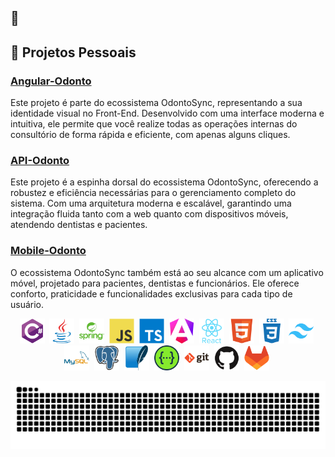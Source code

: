 ##   👋

## 🚀 Projetos Pessoais

### [Angular-Odonto](https://github.com/GuikBit/Angular-Odonto)
Este projeto é parte do ecossistema OdontoSync, representando a sua identidade visual no Front-End. Desenvolvido com uma interface moderna e intuitiva, ele permite que você realize todas as operações internas do consultório de forma rápida e eficiente, com apenas alguns cliques.


### [API-Odonto](https://github.com/GuikBit/API-Odonto)
Este projeto é a espinha dorsal do ecossistema OdontoSync, oferecendo a robustez e eficiência necessárias para o gerenciamento completo do sistema. Com uma arquitetura moderna e escalável, garantindo uma integração fluida tanto com a web quanto com dispositivos móveis, atendendo dentistas e pacientes.


### [Mobile-Odonto](https://github.com/GuikBit/Mobile-Odonto)
O ecossistema OdontoSync também está ao seu alcance com um aplicativo móvel, projetado para pacientes, dentistas e funcionários. Ele oferece conforto, praticidade e funcionalidades exclusivas para cada tipo de usuário.

<!-- 
[![Readme Card](https://github-readme-stats.vercel.app/api/pin/?username=guikbit&repo=Angular-Odonto&theme=holi)](https://github.com/GuikBit/Angular-Odonto)
[![Readme Card](https://github-readme-stats.vercel.app/api/pin/?username=guikbit&repo=Api-Odonto&theme=holi)](https://github.com/GuikBit/API-Odonto)
[![Readme Card](https://github-readme-stats.vercel.app/api/pin/?username=guikbit&repo=Mobile-Odonto&theme=holi)](https://github.com/GuikBit/Mobile-Odonto)
[![Readme Card](https://github-readme-stats.vercel.app/api/pin/?username=guikbit&repo=guikbit.github.io&theme=holi)](https://github.com/GuikBit/guikbit.github.io)
-->
<div align="center">
  <img src="https://github.com/devicons/devicon/blob/master/icons/csharp/csharp-original.svg" title="Csharp" alt="Csharp" width="40" height="40"/>&nbsp;
  <img src="https://github.com/devicons/devicon/blob/master/icons/java/java-original.svg" title="Java" alt="Java" width="40" height="40"/>&nbsp;
  <img src="https://github.com/devicons/devicon/blob/master/icons/spring/spring-original-wordmark.svg" title="Spring" alt="Spring" width="40" height="40"/>&nbsp;
  <img src="https://github.com/devicons/devicon/blob/master/icons/javascript/javascript-original.svg" title="JavaScript" alt="JavaScript" width="40" height="40"/>&nbsp;
  <img src="https://github.com/devicons/devicon/blob/master/icons/typescript/typescript-original.svg" title="TypeScript" alt="TypeScript" width="40" height="40"/>&nbsp;
  <img src="https://github.com/devicons/devicon/blob/master/icons/angular/angular-original.svg" title="Angular" alt="Angular" width="40" height="40"/>&nbsp;
  <img src="https://github.com/devicons/devicon/blob/master/icons/react/react-original-wordmark.svg" title="React" alt="React" width="40" height="40"/>&nbsp;
  <img src="https://github.com/devicons/devicon/blob/master/icons/html5/html5-original.svg" title="Html" alt="Html" width="40" height="40"/>&nbsp;
  <img src="https://github.com/devicons/devicon/blob/master/icons/css3/css3-plain-wordmark.svg"  title="CSS3" alt="CSS" width="40" height="40"/>&nbsp;
  <img src="https://github.com/devicons/devicon/blob/master/icons/tailwindcss/tailwindcss-original.svg"  title="Tailwindcss" alt="Tailwindcss" width="40" height="40"/>&nbsp;
  <img src="https://github.com/devicons/devicon/blob/master/icons/mysql/mysql-original-wordmark.svg" title="MySQL"  alt="MySQL" width="40" height="40"/>&nbsp;
  <img src="https://github.com/devicons/devicon/blob/master/icons/postgresql/postgresql-original.svg" title="PostgreSQL"  alt="PostgreSQL" width="40" height="40"/>&nbsp;
  <img src="https://github.com/devicons/devicon/blob/master/icons/sqlite/sqlite-original.svg" title="SQLite"  alt="SQLite" width="40" height="40"/>&nbsp;
  <img src="https://github.com/devicons/devicon/blob/master/icons/swagger/swagger-original.svg" title="Swagger"  alt="Swagger" width="40" height="40"/>&nbsp;
  <img src="https://github.com/devicons/devicon/blob/master/icons/git/git-original-wordmark.svg" title="Git" alt="Git" width="40" height="40"/>&nbsp;
  <img src="https://github.com/devicons/devicon/blob/master/icons/github/github-original.svg" title="GitHub" alt="GitHub" width="40" height="40"/>&nbsp;
  <img src="https://github.com/devicons/devicon/blob/master/icons/gitlab/gitlab-original.svg" title="GitLab" alt="GitLab" width="40" height="40"/>&nbsp;
</div>


<!--
[![Top Langs](https://github-readme-stats.vercel.app/api/top-langs/?username=guikbit&layout=compact&theme=holi)](https://github.com/GuikBit/)

![GitHub Stats](https://github-readme-stats.vercel.app/api?username=guikbit&show_icons=true&theme=radical)

![Top Langs](https://github-readme-stats.vercel.app/api/top-langs/?username=guikbit&layout=compact&theme=radical)
![Node.js Badge](https://img.shields.io/badge/Node.js-43853D?style=for-the-badge&logo=node.js&logoColor=white)
![React Badge](https://img.shields.io/badge/React-20232A?style=for-the-badge&logo=react&logoColor=61DAFB)
![Profile views](https://komarev.com/ghpvc/?username=guikbit&color=blue)




<img src="https://media.giphy.com/media/13HgwGsXF0aiGY/giphy.gif" width="300">




## 🚀 Projetos

### [API-Odonto](https://github.com/GuikBit/API-Odonto)
Uma API para controle odontológico desenvolvida com C# e EntityFrameworkCore.


<img src="https://media.giphy.com/media/13HgwGsXF0aiGY/giphy.gif" width="300">

-->

![Snake animation](https://github.com/GuikBit/GuikBit/blob/gh-pages/github-snake-dark.svg)
<!--
**GuikBit/GuikBit** is a ✨ _special_ ✨ repository because its `README.md` (this file) appears on your GitHub profile.

Here are some ideas to get you started:

- 🔭 I’m currently working on ...
- 🌱 I’m currently learning ...
- 👯 I’m looking to collaborate on ...
- 🤔 I’m looking for help with ...
- 💬 Ask me about ...
- 📫 How to reach me: ...
- 😄 Pronouns: ...
- ⚡ Fun fact: ...
-->
